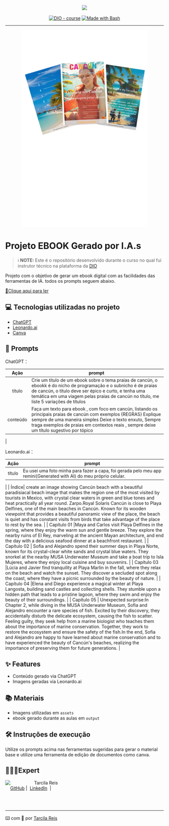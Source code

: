 <p align="center">
    <img width="100" src=".github/assets/banner.png">
</p>


<p align="center">
<a href="https://dio.me/"><img src="https://img.shields.io/badge/DIO-Course-28DA77?logo=youtube" alt="DIO - course"></a>
<a href="https://www.gnu.org/software/bash/" title="Go to Bash homepage"><img src="https://img.shields.io/badge/Prompt-Project-blue?logo=gnu-bash&amp;logoColor=white" alt="Made with Bash"></a></p>

-------


<p align="center">
<img 
    src="./assets/as_paginas.png"
    width="400"  
/>
</p>

# Projeto EBOOK Gerado por I.A.s


 > ℹ️ **NOTE:** Este é o repositório desenvolvido durante o curso no qual fui instrutor técnico na plataforma da [DIO](https://dio.me)

Projeto com o objetivo de gerar um ebook digital com as facilidades das ferramentas de IA. todos os prompts
seguem abaixo.

<a href="https://github.com/felipeAguiarCode/prompts-recipe-to-create-a-ebook/blob/main/output/ebook%20-%20css%20jedi%20output.pdf" title="View PDF now"> 📕Clique aqui para ler</a>

## 💻 Tecnologias utilizadas no projeto

- [ChatGPT](https://chat.openai.com/) 
- [Leonardo.ai](https://leonardo.ai/)
- [Canva](https://www.canva.com/pt_br/)

## 🧠 Prompts


ChatGPT：

|   Ação   | prompt                                                                                                                                                                                                                                                                         |
| :------: | ------------------------------------------------------------------------------------------------------------------------------------------------------------------------------------------------------------------------------------------------------------------------------ |
|  título  |Crie um título de um ebook sobre o tema praias de cancún, o ebookk é do nicho de programação e o subnicho é de praias de cancún, o título deve ser épico e curto, e tenha uma temática em uma viagem pelas praias de cancún no título, me liste 5 variações de títulos                                                       |
| conteúdo |Faça um texto para ebook , com foco em cancún, listando os principais praias de cancún com exemplos  {REGRAS} Explique sempre de uma maneira simples Deixe o texto enxuto, Sempre traga exemplos de praias em contextos reais , sempre deixe um título sugestivo por tópico
 |


Leonardo.ai：

|  Ação  | prompt                                                                                 |
| :----: | -------------------------------------------------------------------------------------- |
| título | Eu usei uma foto minha para fazer a capa, foi gerada pelo meu app remini(Generated with AI) do meu próprio celular.
 |
 | Índice| create an image showing Cancún beach with a beautiful paradisiacal beach image that makes the region one of the most visited by tourists in Mexico, with crystal clear waters in green and blue tones and heat practically all year round. Zarpo.Royal Solaris Cancún is close to Playa Delfines, one of the main beaches in Cancún. Known for its wooden viewpoint that provides a beautiful panoramic view of the place, the beach is quiet and has constant visits from birds that take advantage of the place to rest by the sea.
 |
| Capítulo 01 |Maya and Carlos visit Playa Delfines in the spring, where they enjoy the warm sun and gentle breeze. They explore the nearby ruins of El Rey, marveling at the ancient Mayan architecture, and end the day with a delicious seafood dinner at a beachfront restaurant.
 |
 | Capítulo 02 | Sofia and Alejandro spend their summer days in Playa Norte, known for its crystal-clear white sands and crystal blue waters. They snorkel at the nearby MUSA Underwater Museum and take a boat trip to Isla Mujeres, where they enjoy local cuisine and buy souvenirs.
 |
 | Capítulo 03 |Lúcia and Javier find tranquility at Playa Marlin in the fall, where they relax on the beach and watch the sunset. They discover a secluded spot along the coast, where they have a picnic surrounded by the beauty of nature.
 |
 | Capítulo 04 |Elena and Diego experience a magical winter at Playa Langosta, building sand castles and collecting shells. They stumble upon a hidden path that leads to a pristine lagoon, where they swim and enjoy the beauty of their surroundings.
 |
  | Capítulo 05 | Unexpected surprise:In Chapter 2, while diving in the MUSA Underwater Museum, Sofia and Alejandro encounter a rare species of fish. Excited by their discovery, they accidentally disturb the delicate ecosystem, causing the fish to scatter. Feeling guilty, they seek help from a marine biologist who teaches them about the importance of marine conservation. Together, they work to restore the ecosystem and ensure the safety of the fish.In the end, Sofia and Alejandro are happy to have learned about marine conservation and to have experienced the beauty of Cancún's beaches, realizing the importance of preserving them for future generations.
 |

## ✨ Features

- Conteúdo gerado via ChatGPT
- Imagens geradas via Leonardo.ai

## 📚 Materiais

- Imagens utilizadas em `assets`
- ebook gerado durante as aulas em `output`

## 🛠️ Instruções de execução

Utilize os prompts acima nas ferramentas sugeridas para gerar o material base e utilize uma ferramenta de edição de documentos como canva.

## 🧑🏼‍💻Expert

<p>
    <img 
      align=left 
      margin=10 
      width=80 
      src="https://avatars.githubusercontent.com/u/101786968?v=4"
    />
    <p>&nbsp&nbsp&nbspTarcila Reis<br>
    &nbsp&nbsp&nbsp
    <a href="https://github.com/Tarsy26">
    GitHub</a>&nbsp;|&nbsp;
    <a href="https://www.linkedin.com/in/tarcila-reis/">LinkedIn</a>
&nbsp;|&nbsp;
</p>
<br/><br/>
<p>

---

⌨️ com 💜 por [Tarcila Reis](https://github.com/Tarsy26)